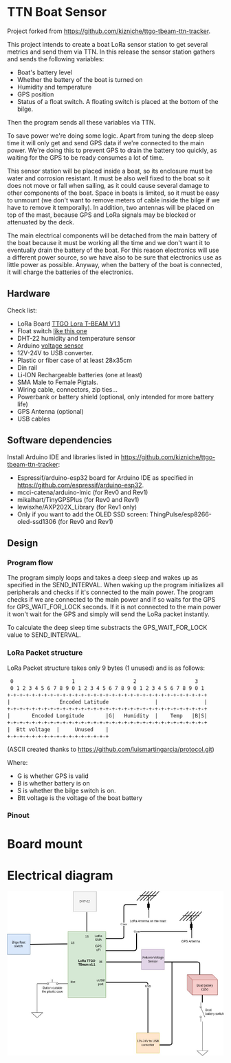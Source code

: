 # TTN Boat Sensor

Project forked from https://github.com/kizniche/ttgo-tbeam-ttn-tracker.

This project intends to create a boat LoRa sensor station to get several metrics and send them via TTN. In this release the sensor station gathers and sends the following variables:

* Boat's battery level
* Whether the battery of the boat is turned on
* Humidity and temperature
* GPS position
* Status of a float switch. A floating switch is placed at the bottom of the bilge.

Then the program sends all these variables via TTN.


To save power we're doing some logic. Apart from tuning the deep sleep time it will only get and send GPS data if we're connected to the main power. We're doing this to prevent GPS to drain the battery too quickly, as waiting for the GPS to be ready consumes a lot of time.

This sensor station will be placed inside a boat, so its enclosure must be water and corrosion resistant. It must be also well fixed to the boat so it does not move or fall when sailing, as it could cause several damage to other components of the boat. Space in boats is limited, so it must be easy to unmount (we don't want to remove meters of cable inside the bilge if we have to remove it temporally). In addition, two antennas will be placed on top of the mast, because GPS and LoRa signals may be blocked or attenuated by the deck.

The main electrical components will be detached from the main battery of the boat because it must be working all the time and we don't want it to eventually drain the battery of the boat. For this reason electronics will use a different power source, so we have also to be sure that electronics use as little power as possible. Anyway, when the battery of the boat is connected, it will charge the batteries of the electronics.


## Hardware

Check list:

- LoRa Board [TTGO Lora T-BEAM V1.1](https://www.aliexpress.com/item/32875743018.html)
- Float switch [like this one](https://www.aliexpress.com/item/33004754249.html)
- DHT-22 humidity and temperature sensor
- Arduino [voltage sensor](https://www.aliexpress.com/item/1005002235375607.html)
- 12V-24V to USB converter.
- Plastic or fiber case of at least 28x35cm
- Din rail
- Li-ION Rechargeable batteries (one at least)
- SMA Male to Female Pigtals.
- Wiring cable, connectors, zip ties...
- Powerbank or battery shield (optional, only intended for more battery life) 
- GPS Antenna (optional)
- USB cables

## Software dependencies

Install Arduino IDE and libraries listed in https://github.com/kizniche/ttgo-tbeam-ttn-tracker:

- Espressif/arduino-esp32 board for Arduino IDE as specified in https://github.com/espressif/arduino-esp32.
- mcci-catena/arduino-lmic (for Rev0 and Rev1)
- mikalhart/TinyGPSPlus (for Rev0 and Rev1)
- lewisxhe/AXP202X_Library (for Rev1 only)
- Only if you want to add the OLED SSD screen: ThingPulse/esp8266-oled-ssd1306 (for Rev0 and Rev1)

## Design

### Program flow
The program simply loops and takes a deep sleep and wakes up as specified in the SEND_INTERVAL. When waking up the program initializes all peripherals and checks if it's connected to the main power. The program checks if we are connected to the main power and if so waits for the GPS for GPS_WAIT_FOR_LOCK seconds. If it is not connected to the main power it won't wait for the GPS and simply will send the LoRa packet instantly.

To calculate the deep sleep time substracts the GPS_WAIT_FOR_LOCK value to SEND_INTERVAL.

### LoRa Packet structure

LoRa Packet structure takes only 9 bytes (1 unused) and is as follows:

```
 0                   1                   2                   3  
 0 1 2 3 4 5 6 7 8 9 0 1 2 3 4 5 6 7 8 9 0 1 2 3 4 5 6 7 8 9 0 1
+-+-+-+-+-+-+-+-+-+-+-+-+-+-+-+-+-+-+-+-+-+-+-+-+-+-+-+-+-+-+-+-+
|                Encoded Latitude               |               |
+-+-+-+-+-+-+-+-+-+-+-+-+-+-+-+-+-+-+-+-+-+-+-+-+-+-+-+-+-+-+-+-+
|       Encoded Longitude       |G|   Humidity  |    Temp   |B|S|
+-+-+-+-+-+-+-+-+-+-+-+-+-+-+-+-+-+-+-+-+-+-+-+-+-+-+-+-+-+-+-+-+
|  Btt voltage  |     Unused    |
+-+-+-+-+-+-+-+-+-+-+-+-+-+-+-+-+
```

(ASCII created thanks to https://github.com/luismartingarcia/protocol.git)

Where: 
- G is whether GPS is valid
- B is whether battery is on
- S is whether the bilge switch is on.
- Btt voltage is the voltage of the boat battery

### Pinout

# Board mount


# Electrical diagram

![block](img/block_diagram.jpg)

